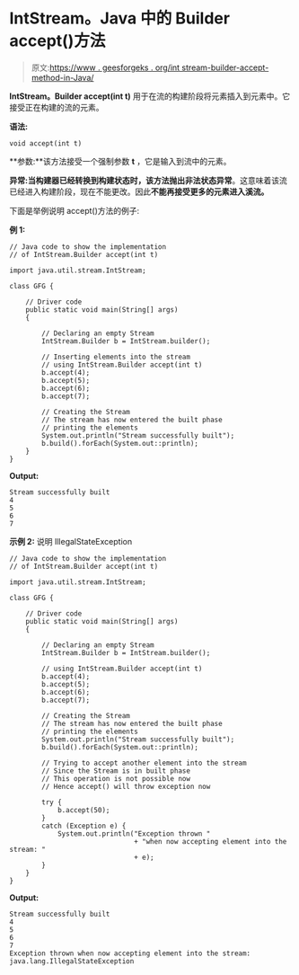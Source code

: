 # IntStream。Java 中的 Builder accept()方法

> 原文:[https://www . geesforgeks . org/int stream-builder-accept-method-in-Java/](https://www.geeksforgeeks.org/intstream-builder-accept-method-in-java/)

**IntStream。Builder accept(int t)** 用于在流的构建阶段将元素插入到元素中。它接受正在构建的流的元素。

**语法:**

```
void accept(int t)
```

**参数:**该方法接受一个强制参数 **t** ，它是输入到流中的元素。

**异常:**当构建器已经转换到构建状态时，该方法抛出**非法状态异常**。这意味着该流已经进入构建阶段，现在不能更改。因此**不能再接受更多的元素进入溪流。**

下面是举例说明 accept()方法的例子:

**例 1:**

```
// Java code to show the implementation
// of IntStream.Builder accept(int t)

import java.util.stream.IntStream;

class GFG {

    // Driver code
    public static void main(String[] args)
    {

        // Declaring an empty Stream
        IntStream.Builder b = IntStream.builder();

        // Inserting elements into the stream
        // using IntStream.Builder accept(int t)
        b.accept(4);
        b.accept(5);
        b.accept(6);
        b.accept(7);

        // Creating the Stream
        // The stream has now entered the built phase
        // printing the elements
        System.out.println("Stream successfully built");
        b.build().forEach(System.out::println);
    }
}
```

**Output:**

```
Stream successfully built
4
5
6
7

```

**示例 2:** 说明 IllegalStateException

```
// Java code to show the implementation
// of IntStream.Builder accept(int t)

import java.util.stream.IntStream;

class GFG {

    // Driver code
    public static void main(String[] args)
    {

        // Declaring an empty Stream
        IntStream.Builder b = IntStream.builder();

        // using IntStream.Builder accept(int t)
        b.accept(4);
        b.accept(5);
        b.accept(6);
        b.accept(7);

        // Creating the Stream
        // The stream has now entered the built phase
        // printing the elements
        System.out.println("Stream successfully built");
        b.build().forEach(System.out::println);

        // Trying to accept another element into the stream
        // Since the Stream is in built phase
        // This operation is not possible now
        // Hence accept() will throw exception now

        try {
            b.accept(50);
        }
        catch (Exception e) {
            System.out.println("Exception thrown "
                               + "when now accepting element into the stream: "
                               + e);
        }
    }
}
```

**Output:**

```
Stream successfully built
4
5
6
7
Exception thrown when now accepting element into the stream: java.lang.IllegalStateException

```